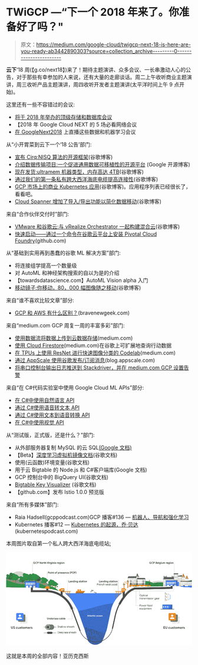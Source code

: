 # TWiGCP —“下一个 2018 年来了。你准备好了吗？"

> 原文：<https://medium.com/google-cloud/twigcp-next-18-is-here-are-you-ready-ab3442890303?source=collection_archive---------0----------------------->

**云下**‘18 周(【g.co/next18】)来了！期待主题演讲、众多会议、一长串激动人心的公告，对于那些有幸参加的人来说，还有大量的走廊谈话。周二上午收听商业主题演讲，周三收听产品主题演讲，周四收听开发者主题演讲(太平洋时间上午 9 点开始)。

这里还有一些不容错过的会议:

*   [将于 2018 年举办的顶级存储和数据库会议](http://goo.gl/RxBpey)
*   【2018 年 Google Cloud NEXT 的 5 场必看网络会议
*   [在 GoogleNext2018](http://goo.gl/MNdavX) 上直播这些数据和机器学习会议

从“小开胃菜到云下一个‘18 公告’部门:

*   [宣布 Cirq:NISQ 算法的开源框架](http://goo.gl/ddRXpz)(谷歌博客)
*   [介绍数据传输项目:一个促进通用数据可移植性的开源平台](http://goo.gl/6U4gdU) (Google 开源博客)
*   [现在发货:ultramem 机器类型，内存高达 4TB](http://goo.gl/XQny6G)(谷歌博客)
*   [通过我们的第一条私有跨大西洋海底电缆提高连接性](http://goo.gl/nmGuqX)(谷歌博客)
*   [GCP 市场上的商业 Kubernetes 应用](http://goo.gl/55L3AK)(谷歌博客)。应用程序列表已经很长了，看看吧。
*   [Cloud Spanner 增加了导入/导出功能以简化数据移动](http://goo.gl/BCC89g)(谷歌博客)

来自“合作伙伴交付时”部门:

*   [VMware 和谷歌云:与 vRealize Orchestrator 一起构建混合云](http://goo.gl/ZgZsSk)(谷歌博客)
*   [快速启动——通过一个命令在谷歌云平台上安装 Pivotal Cloud Foundry](http://goo.gl/8pKxkt)(github.com)

从“基础到实用再到愚蠢的谷歌 ML 解决方案”部门:

*   将连接组学提高一个数量级
*   对 AutoML 和神经架构搜索的自以为是的介绍
*   【towardsdatascience.com】AutoML Vision alpha 入门
*   [移动镜子:你移动，80，000 幅图像随之移动](http://goo.gl/9s5Zuc)(谷歌博客)

来自“谁不喜欢比较文章”部分:

*   [GCP 和 AWS 有什么区别？](http://goo.gl/xR3ngB)(bravenewgeek.com)

来自“medium.com GCP 周复一周的丰富多彩”部门:

*   [使用数据流将数据上传到云数据存储](http://goo.gl/1aAmrp)(medium.com)
*   [使用 Cloud Firestore](http://goo.gl/CbR8aA)(medium.com)在谷歌上可扩展地查询行动数据
*   [在 TPUs 上使用 ResNet 进行快速图像分类的 Codelab](http://goo.gl/vRFZRi)(medium.com)
*   [通过 AppScale 使用谷歌发布/订阅消息](http://goo.gl/JsFcjT)(blog.appscale.com)
*   [将串口控制台输出日志推送到 Stackdriver，并在 medium.com GCP 设置告警](http://goo.gl/kkofQQ)

来自“在 C#代码实验室中使用 Google Cloud ML APIs”部分:

*   [在 C#中使用自然语言 API](http://goo.gl/xNCZxb)
*   [通过 C#使用语音转文本 API](http://goo.gl/c8dJJz)
*   [通过 C#使用文本到语音转换 API](http://goo.gl/ioDou8)
*   [在 C#中使用视觉 API](http://goo.gl/VC3Fc2)

从“测试版，正式版，还是什么？”部门:

*   从外部服务器复制 MySQL 的云 SQL[(Google 文档)](http://goo.gl/nDm4NZ)
*   【Beta】[深度学习虚拟机镜像文档](http://goo.gl/b3UxsX)(谷歌文档)
*   使用(云函数)环境变量(谷歌文档)
*   用于云 Bigtable 的 Node.js 和 C#客户端库(Google 文档)
*   GCP 控制台中的 BigQuery UI(谷歌文档)
*   [Bigtable Key Visualizer](http://goo.gl/T9EpZF) (谷歌文档)
*   【github.com】发布 Istio 1.0.0 预览版

来自“所有多媒体”部门:

*   Raia Hadsell(gcppodcast.com)GCP 播客#136 — [机器人、导航和强化学习](http://goo.gl/Y9DJ6A)
*   Kubernetes 播客#12 — [Kubernetes 的起源，乔·贝达](http://goo.gl/AsPhav)(kubernetespodcast.com)

本周图片取自第一个私人跨大西洋海底电缆站[:](http://goo.gl/nmGuqX)

![](img/0a0b70b979eca9157ae6786528c2bac2.png)

这就是本周的全部内容！亚历克西斯